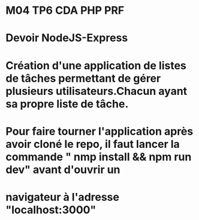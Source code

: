 # M04 TP6 CDA PHP PRF
# Devoir NodeJS-Express
#
# Création d'une application de listes de tâches  permettant de gérer plusieurs utilisateurs.Chacun ayant sa propre liste de tâche.
# Pour faire tourner l'application après avoir cloné le repo, il faut lancer la commande " nmp install && npm run dev" avant d'ouvrir un
# navigateur à l'adresse "localhost:3000"
